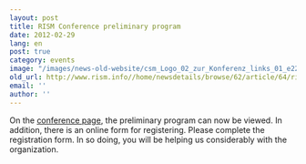 ```yaml
---
layout: post
title: RISM Conference preliminary program
date: 2012-02-29
lang: en
post: true
category: events
image: "/images/news-old-website/csm_Logo_02_zur_Konferenz_links_01_e22c2dd641.jpg"
old_url: http://www.rism.info//home/newsdetails/browse/62/article/64/rism-conference-preliminary-program.html
email: ''
author: ''
---
```


On the [conference page](/publications/conferences/conference-2012/program.html#c2235), the preliminary program can now be viewed. In addition, there is an online form for registering. Please complete the registration form. In so doing, you will be helping us considerably with the organization.